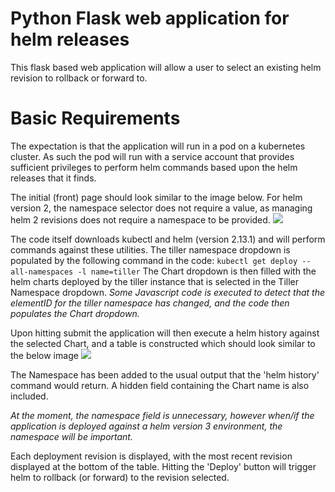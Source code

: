 # **Python Flask web application for helm releases**

This flask based web application will allow a user to select an existing helm revision to rollback or forward to.

# Basic Requirements
The expectation is that the application will run in a pod on a kubernetes cluster. As such the pod will run with a service account that provides sufficient privileges to perform helm commands based upon the helm releases that it finds.

The initial (front) page should look similar to the image below. For helm version 2, the namespace selector does not require a value, as managing helm 2 revisions does not require a namespace to be provided.
![](https://md.ervine.cloud/uploads/upload_1ebb6880cf0a1f029f96e9b1cdf4be98.png)

The code itself downloads kubectl and helm (version 2.13.1) and will perform commands against these utilities. The tiller namespace dropdown is populated by the following command in the code:
```kubectl get deploy --all-namespaces -l name=tiller```
The Chart dropdown is then filled with the helm charts deployed by the tiller instance that is selected in the Tiller Namespace dropdown. *Some Javascript code is executed to detect that the elementID for the tiller namespace has changed, and the code then populates the Chart dropdown.*

Upon hitting submit the application will then execute a helm history against the selected Chart, and a table is constructed which should look similar to the below image
![](https://md.ervine.cloud/uploads/upload_e91688e8c155e406650fcd887fd8fb59.png)

The Namespace has been added to the usual output that the 'helm history' command would return. A hidden field containing the Chart name is also included.

*At the moment, the namespace field is unnecessary, however when/if the application is deployed against a helm  version 3 environment, the namespace will be important.*

Each deployment revision is displayed, with the most recent revision displayed at the bottom of the table. Hitting the 'Deploy' button will trigger helm to rollback (or forward) to the revision selected.
